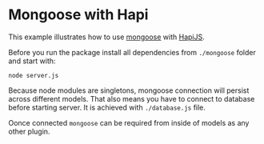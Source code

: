 # Mongoose with Hapi

This example illustrates how to use [mongoose](https://github.com/Automattic/mongoose) with [HapiJS](https://github.com/hapijs/hapi).

Before you run the package install all dependencies from `./mongoose` folder and start with:
```
node server.js
```

Because node modules are singletons, mongoose connection will persist across different models.
That also means you have to connect to database before starting server. It is achieved with `./database.js` file.

Oonce connected `mongoose` can be required from inside of models as any other plugin.
